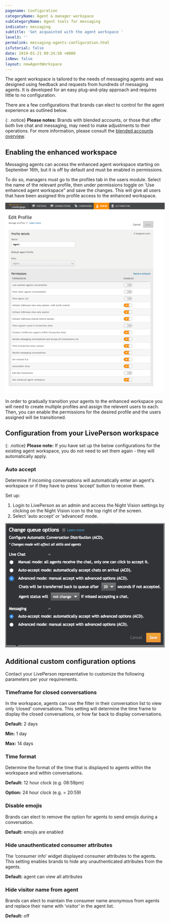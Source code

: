 ```yaml
---
pagename: Configuration
categoryName: Agent & manager workspace
subCategoryName: Agent tools for messaging
indicator: messaging
subtitle: 'Get acquainted with the agent workspace '
level3: ''
permalink: messaging-agents-configuration.html
isTutorial: false
date: 2019-01-21 09:24:58 +0000
isNew: false
layout: newAgentWorkspace
---
```


The agent workspace is tailored to the needs of messaging agents and was designed using feedback and requests from hundreds of messaging agents. It is developed for an easy plug-and-play approach and requires little to no configuration.  

There are a few configurations that brands can elect to control for the agent experience as outlined below.  

{: .notice} 
**Please notes:** Brands with blended accounts, or those that offer both live chat and messaging, may need to make adjustments to their operations. For more information, please consult the [blended accounts overview](/messaging-agents-blended-accounts.html). 

## Enabling the enhanced workspace 

Messaging agents can access the enhanced agent workspace starting on September 16th, but it is off by default and must be enabled in permissions. 

To do so, managers must go to the profiles tab in the users module. Select the name of the relevant profile, then under permissions toggle on 'Use enhanced agent workspace" and save the changes. This will give all users that have been assigned this profile access to the enhanced workspace. 

![alt text](img/new-agent-workspace-10.png)

In order to gradually transition your agents to the enhanced workspace you will need to create multiple profiles and assign the relevent users to each. Then, you can enable the permissions for the desired profile and the users assigned will be transitioned. 

## Configuration from your LivePerson workspace

{: .notice}
**Please note:** If you have set up the below configurations for the existing agent workspace, you do not need to set them again - they will automatically apply.

### Auto accept

Determine if incoming conversations will automatically enter an agent's workspace or if they have to press ’accept’ button to receive them.

Set up:
1. Login to LivePerson as an admin and access the Night Vision settings by clicking on the Night Vision icon to the top right of the screen.
2. Select ‘auto accept’ or ‘advanced’ mode.

![alt text](img/new-workspace-configuration.png)

## Additional custom configuration options

Contact your LivePerson representative to customize the following parameters per your requirements.

### Timeframe for closed conversations
In the workspace, agents can use the filter in their conversation list to view only ‘closed’ conversations. This setting will determine the time frame to display the closed conversations, or how far back to display conversations.  

**Default:** 2 days

**Min:** 1 day

**Max:** 14 days
<br>

### Time format
Determine the format of the time that is displayed to agents within the workspace and within conversations.

**Default:** 12 hour clock (e.g. 08:59pm)

**Option:** 24 hour clock (e.g.  = 20:59)
<br>

### Disable emojis
Brands can elect to remove the option for agents to send emojis during a conversation.

**Default:** emojis are enabled

### Hide unauthenticated consumer attributes
The ‘consumer info’ widget displayed consumer attributes to the agents. This setting enables brands to hide any unauthenticated attributes from the agents.

**Default:** agent can view all attributes

### Hide visitor name from agent
Brands can elect to maintain the consumer name anonymous from agents and replace their name with ‘visitor’ in the agent list.

**Default:** off
